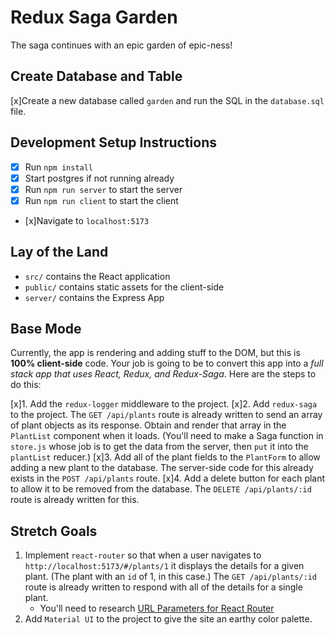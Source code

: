 # Redux Saga Garden

The saga continues with an epic garden of epic-ness!

## Create Database and Table

[x]Create a new database called `garden` and run the SQL in the `database.sql` file.

## Development Setup Instructions

* [x] Run `npm install`
* [x] Start postgres if not running already
* [x] Run `npm run server` to start the server
* [x] Run `npm run client` to start the client
* [x]Navigate to `localhost:5173`

## Lay of the Land

* `src/` contains the React application
* `public/` contains static assets for the client-side
* `server/` contains the Express App

## Base Mode

Currently, the app is rendering and adding stuff to the DOM, but this is **100% client-side** code. Your job is going to be to convert this app into a *full stack app that uses React, Redux, and Redux-Saga*. Here are the steps to do this:

[x]1. Add the `redux-logger` middleware to the project.
[x]2. Add `redux-saga` to the project. The `GET /api/plants` route is already written to send an array of plant objects as its response. Obtain and render that array in the `PlantList` component when it loads. (You'll need to make a Saga function in `store.js` whose job is to get the data from the server, then `put` it into the `plantList` reducer.)
[x]3. Add all of the plant fields to the `PlantForm` to allow adding a new plant to the database. The server-side code for this already exists in the `POST /api/plants` route.
[x]4. Add a delete button for each plant to allow it to be removed from the database. The `DELETE /api/plants/:id` route is already written for this.

## Stretch Goals

1. Implement `react-router` so that when a user navigates to `http://localhost:5173/#/plants/1` it displays the details for a given plant. (The plant with an `id` of 1, in this case.) The `GET /api/plants/:id` route is already written to respond with all of the details for a single plant. 
    * You'll need to research [URL Parameters for React Router](https://v5.reactrouter.com/web/example/url-params)
2. Add `Material UI` to the project to give the site an earthy color palette.
